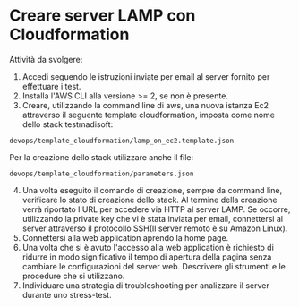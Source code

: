 # Creare server LAMP con Cloudformation 

Attività da svolgere:

1. Accedi seguendo le istruzioni inviate per email al server fornito per effettuare i test.
2. Installa l'AWS CLI alla versione >= 2, se non è presente.   
3. Creare, utilizzando la command line di aws, una nuova istanza Ec2 attraverso il seguente template cloudformation, imposta come nome dello stack testmadisoft:
```
devops/template_cloudformation/lamp_on_ec2.template.json
```
Per la creazione dello stack utilizzare anche il file:
```
devops/template_cloudformation/parameters.json
```
4. Una volta eseguito il comando di creazione, sempre da command line, verificare lo stato di creazione dello stack. Al termine della creazione verrà riportato l'URL per accedere via HTTP al server LAMP. Se occorre, utilizzando la private key che vi è stata inviata per email, connettersi al server attraverso il protocollo SSH(Il server remoto è su Amazon Linux).
5. Connettersi alla web application aprendo la home page.
6. Una volta che si è avuto l'accesso alla web application è richiesto di ridurre in modo significativo il tempo di apertura della pagina senza cambiare le configurazioni del server web. Descrivere gli strumenti e le procedure che si utilizzano.
7. Individuare una strategia di troubleshooting per analizzare il server durante uno stress-test.
